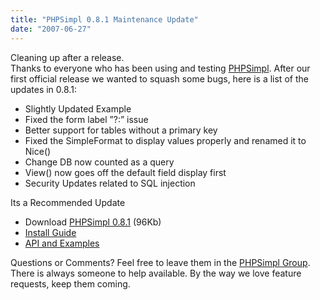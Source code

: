 ```yaml
---
title: "PHPSimpl 0.8.1 Maintenance Update"
date: "2007-06-27"
---
```


Cleaning up after a release.  
Thanks to everyone who has been using and testing [PHPSimpl](http://code.google.com/p/phpsimpl/). After our first official release we wanted to squash some bugs, here is a list of the updates in 0.8.1:  

- Slightly Updated Example
- Fixed the form label ”?:” issue
- Better support for tables without a primary key
- Fixed the SimpleFormat to display values properly and renamed it to Nice()
- Change DB now counted as a query
- View() now goes off the default field display first
- Security Updates related to SQL injection

Its a Recommended Update

- Download [PHPSimpl 0.8.1](http://phpsimpl.googlecode.com/files/phpsimpl-0.8.1.zip) (96Kb)
- [Install Guide](http://code.google.com/p/phpsimpl/wiki/Installation)
- [API and Examples](http://code.google.com/p/phpsimpl/wiki/BaseClasses)

Questions or Comments? Feel free to leave them in the [PHPSimpl Group](http://groups.google.com/group/phpsimpl). There is always someone to help available. By the way we love feature requests, keep them coming.
